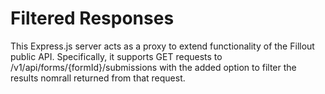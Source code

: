 # Filtered Responses

This Express.js server acts as a proxy to extend functionality of the Fillout public API. Specifically, it supports GET requests to /v1/api/forms/{formId}/submissions with the added option to filter the results nomrall returned from that request.
